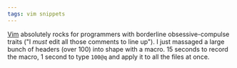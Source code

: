 ```yaml
---
tags: vim snippets
---
```


[Vim](/wiki/Vim) absolutely rocks for programmers with borderline obsessive-compulse traits ("I *must* edit all those comments to line up"). I just massaged a large bunch of headers (over 100) into shape with a macro. 15 seconds to record the macro, 1 second to type `100@q` and apply it to all the files at once.
